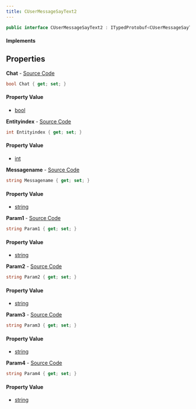 ```yaml
---
title: CUserMessageSayText2
---
```


```csharp
public interface CUserMessageSayText2 : ITypedProtobuf<CUserMessageSayText2>, INativeHandle, INetMessage<CUserMessageSayText2>, IDisposable
```

#### Implements

## Properties

**Chat** - [Source Code](https://github.com/swiftly-solution/swiftlys2/blob/main/managed/src/SwiftlyS2.Generated/Protobufs/Interfaces/CUserMessageSayText2.cs#L21)

```csharp
bool Chat { get; set; }
```

#### Property Value

- [bool](https://learn.microsoft.com/dotnet/api/system.boolean)

**Entityindex** - [Source Code](https://github.com/swiftly-solution/swiftlys2/blob/main/managed/src/SwiftlyS2.Generated/Protobufs/Interfaces/CUserMessageSayText2.cs#L18)

```csharp
int Entityindex { get; set; }
```

#### Property Value

- [int](https://learn.microsoft.com/dotnet/api/system.int32)

**Messagename** - [Source Code](https://github.com/swiftly-solution/swiftlys2/blob/main/managed/src/SwiftlyS2.Generated/Protobufs/Interfaces/CUserMessageSayText2.cs#L24)

```csharp
string Messagename { get; set; }
```

#### Property Value

- [string](https://learn.microsoft.com/dotnet/api/system.string)

**Param1** - [Source Code](https://github.com/swiftly-solution/swiftlys2/blob/main/managed/src/SwiftlyS2.Generated/Protobufs/Interfaces/CUserMessageSayText2.cs#L27)

```csharp
string Param1 { get; set; }
```

#### Property Value

- [string](https://learn.microsoft.com/dotnet/api/system.string)

**Param2** - [Source Code](https://github.com/swiftly-solution/swiftlys2/blob/main/managed/src/SwiftlyS2.Generated/Protobufs/Interfaces/CUserMessageSayText2.cs#L30)

```csharp
string Param2 { get; set; }
```

#### Property Value

- [string](https://learn.microsoft.com/dotnet/api/system.string)

**Param3** - [Source Code](https://github.com/swiftly-solution/swiftlys2/blob/main/managed/src/SwiftlyS2.Generated/Protobufs/Interfaces/CUserMessageSayText2.cs#L33)

```csharp
string Param3 { get; set; }
```

#### Property Value

- [string](https://learn.microsoft.com/dotnet/api/system.string)

**Param4** - [Source Code](https://github.com/swiftly-solution/swiftlys2/blob/main/managed/src/SwiftlyS2.Generated/Protobufs/Interfaces/CUserMessageSayText2.cs#L36)

```csharp
string Param4 { get; set; }
```

#### Property Value

- [string](https://learn.microsoft.com/dotnet/api/system.string)

